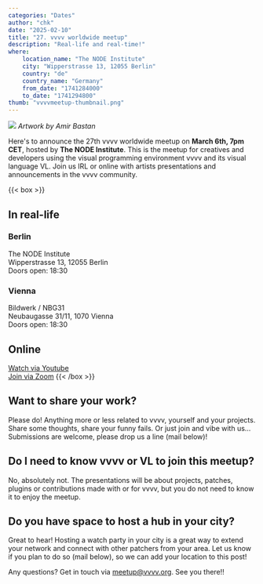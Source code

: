 ```yaml
---
categories: "Dates"
author: "chk"
date: "2025-02-10"
title: "27. vvvv worldwide meetup"
description: "Real-life and real-time!"
where: 
    location_name: "The NODE Institute"
    city: "Wipperstrasse 13, 12055 Berlin"
    country: "de"
    country_name: "Germany"
    from_date: "1741284000"
    to_date: "1741294800"
thumb: "vvvvmeetup-thumbnail.png"
---
```


![](vvvvmeetup-27.png) 
*Artwork by Amir Bastan*

Here's to announce the 27th vvvv worldwide meetup on **March 6th, 7pm CET**, hosted by **The NODE Institute**. This is the meetup for creatives and developers using the visual programming environment vvvv and its visual language VL. Join us IRL or online with artists presentations and announcements in the vvvv community.

{{< box >}}
## In real-life
### Berlin
The NODE Institute<br>
Wipperstrasse 13, 12055 Berlin<br>
Doors open: 18:30

### Vienna
Bildwerk / NBG31<br>
Neubaugasse 31/11, 1070 Vienna<br>
Doors open: 18:30

## Online
[Watch via Youtube](https://youtube.com/live/kt0QJ2vHtyE)  
[Join via Zoom](https://us02web.zoom.us/j/87313372348)
{{< /box >}}

##  Want to share your work?
Please do! Anything more or less related to vvvv, yourself and your projects. Share some thoughts, share your funny fails. Or just join and vibe with us… Submissions are welcome, please drop us a line (mail below)!

## Do I need to know vvvv or VL to join this meetup?
No, absolutely not. The presentations will be about projects, patches, plugins or contributions made with or for vvvv, but you do not need to know it to enjoy the meetup.

## Do you have space to host a hub in your city?
Great to hear! Hosting a watch party in your city is a great way to extend your network and connect with other patchers from your area. Let us know if you plan to do so (mail below), so we can add your location to this post!

Any questions? Get in touch via meetup@vvvv.org. See you there!!